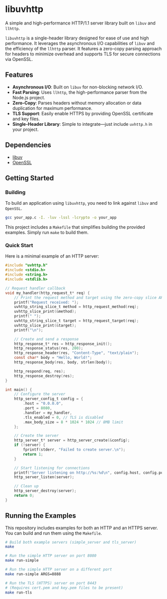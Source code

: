 # libuvhttp

A simple and high-performance HTTP/1.1 server library built on `libuv` and `llhttp`.

`libuvhttp` is a single-header library designed for ease of use and high performance. It leverages the asynchronous I/O capabilities of `libuv` and the efficiency of the `llhttp` parser. It features a zero-copy parsing approach for headers to minimize overhead and supports TLS for secure connections via OpenSSL.

## Features

-   **Asynchronous I/O**: Built on `libuv` for non-blocking network I/O.
-   **Fast Parsing**: Uses `llhttp`, the high-performance parser from the Node.js project.
-   **Zero-Copy**: Parses headers without memory allocation or data duplication for maximum performance.
-   **TLS Support**: Easily enable HTTPS by providing OpenSSL certificate and key files.
-   **Single-Header Library**: Simple to integrate—just include `uvhttp.h` in your project.

## Dependencies

-   [libuv](https://github.com/libuv/libuv)
-   [OpenSSL](https://www.openssl.org/)

## Getting Started

### Building

To build an application using `libuvhttp`, you need to link against `libuv` and `OpenSSL`.

```bash
gcc your_app.c -I. -luv -lssl -lcrypto -o your_app
```

This project includes a `Makefile` that simplifies building the provided examples. Simply run `make` to build them.

### Quick Start

Here is a minimal example of an HTTP server:

```c
#include "uvhttp.h"
#include <stdio.h>
#include <string.h>
#include <stdlib.h>

// Request handler callback
void my_handler(http_request_t* req) {
    // Print the request method and target using the zero-copy slice API
    printf("Request received: ");
    uvhttp_string_slice_t method = http_request_method(req);
    uvhttp_slice_print(&method);
    printf(" ");
    uvhttp_string_slice_t target = http_request_target(req);
    uvhttp_slice_print(&target);
    printf("\n");

    // Create and send a response
    http_response_t* res = http_response_init();
    http_response_status(res, 200);
    http_response_header(res, "Content-Type", "text/plain");
    const char* body = "Hello, World!";
    http_response_body(res, body, strlen(body));

    http_respond(req, res);
    http_response_destroy(res);
}

int main() {
    // Configure the server
    http_server_config_t config = {
        .host = "0.0.0.0",
        .port = 8080,
        .handler = my_handler,
        .tls_enabled = 0, // TLS is disabled
        .max_body_size = 8 * 1024 * 1024 // 8MB limit
    };

    // Create the server
    http_server_t* server = http_server_create(&config);
    if (!server) {
        fprintf(stderr, "Failed to create server.\n");
        return 1;
    }

    // Start listening for connections
    printf("Server listening on http://%s:%d\n", config.host, config.port);
    http_server_listen(server);

    // Clean up
    http_server_destroy(server);
    return 0;
}
```

## Running the Examples

This repository includes examples for both an HTTP and an HTTPS server. You can build and run them using the `Makefile`.

```bash
# Build both example servers (simple_server and tls_server)
make

# Run the simple HTTP server on port 8080
make run-simple

# Run the simple HTTP server on a different port
make run-simple ARGS=8888

# Run the TLS (HTTPS) server on port 8443
# (Requires cert.pem and key.pem files to be present)
make run-tls
```
